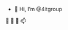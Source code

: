 - 👋 Hi, I’m @4itgroup

👀 🌱 💞️ 📫

<!---
4itgroup/4itgroup is a ✨ special ✨ repository because its `README.md` (this file) appears on your GitHub profile.
You can click the Preview link to take a look at your changes.
--->
